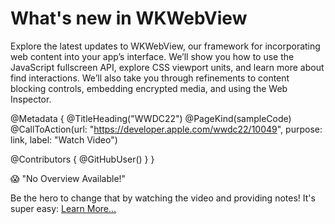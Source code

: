 # What's new in WKWebView

Explore the latest updates to WKWebView, our framework for incorporating web content into your app’s interface. We’ll show you how to use the JavaScript fullscreen API, explore CSS viewport units, and learn more about find interactions. We’ll also take you through refinements to content blocking controls, embedding encrypted media, and using the Web Inspector.

@Metadata {
   @TitleHeading("WWDC22")
   @PageKind(sampleCode)
   @CallToAction(url: "https://developer.apple.com/wwdc22/10049", purpose: link, label: "Watch Video")

   @Contributors {
      @GitHubUser(<replace this with your GitHub handle>)
   }
}

😱 "No Overview Available!"

Be the hero to change that by watching the video and providing notes! It's super easy:
 [Learn More…](https://wwdcnotes.github.io/WWDCNotes/documentation/wwdcnotes/contributing)
